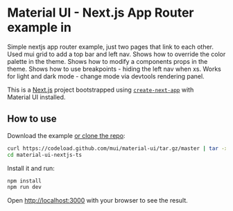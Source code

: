 # Material UI - Next.js App Router example in 
Simple nextjs app router example, just two pages that link to each other.
Used mui grid to add a top bar and left nav.
Shows how to override the color palette in the theme.
Shows how to modify a components props in the theme.
Shows how to use breakpoints - hiding the left nav when xs.
Works for light and dark mode - change mode via devtools rendering panel.

This is a [Next.js](https://nextjs.org/) project bootstrapped using [`create-next-app`](https://github.com/vercel/next.js/tree/HEAD/packages/create-next-app) with Material UI installed.

## How to use

Download the example [or clone the repo](https://github.com/mui/material-ui):

<!-- #default-branch-switch -->

```bash
curl https://codeload.github.com/mui/material-ui/tar.gz/master | tar -xz --strip=2  material-ui-master/examples/material-ui-nextjs-ts
cd material-ui-nextjs-ts
```

Install it and run:

```bash
npm install
npm run dev
```

Open [http://localhost:3000](http://localhost:3000) with your browser to see the result.

